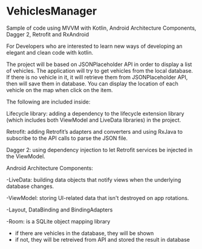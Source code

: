 # VehiclesManager
Sample of code using MVVM with Kotlin, Android Architecture Components, Dagger 2, Retrofit and RxAndroid

For Developers who are interested to learn new ways of developing an elegant and clean code with kotlin.

The project will be based on JSONPlaceholder API in order to display a list of vehicles.
The application will try to get vehicles from the local database. If there is no vehicle in it, it will retrieve them from JSONPlaceholder API, then will save them in database. You can display the location of each vehicle on the map when click on the item.

The following are included inside:

Lifecycle library: 
adding a dependency to the lifecycle extension library (which includes both ViewModel and LiveData libraries) in the project.

Retrofit: 
adding Retrofit’s adapters and converters and using RxJava to subscribe to the API calls to parse the JSON file.

Dagger 2: 
using dependency injection to let Retrofit services be injected in the ViewModel. 

Android Architecture Components: 

-LiveData: building data objects that notify views when the underlying database changes.

-ViewModel: storing UI-related data that isn't destroyed on app rotations.

-Layout, DataBinding and BindingAdapters

-Room: is a SQLite object mapping library
- if there are vehicles in the database, they will be shown
- if not, they will be retreived from API and stored the result in database
